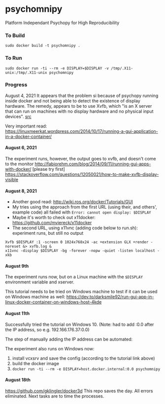 
# psychomnipy
Platform Independant Psychopy for High Reproducibility

### To Build
`sudo docker build -t psychomnipy .`

### To Run
`sudo docker run -ti --rm -e DISPLAY=$DISPLAY -v /tmp/.X11-unix:/tmp/.X11-unix psychomnipy`

### Progress

August 4, 2021
It appears that the problem si because of psychopy running inside docker and not being able to detect the existence of display hardware.
The remedy, appears to be to use Xvfb, which "is an X server that can run on machines with no display hardware and no physical input devices". [src](https://www3.physnet.uni-hamburg.de/physnet/Tru64-Unix/HTML/MAN/MAN1/0554___X.HTM)

Very important read: https://linuxmeerkat.wordpress.com/2014/10/17/running-a-gui-application-in-a-docker-container/

#### August 6, 2021

The experiment runs, however, the output goes to xvfb, and doesn't come to the monitor
http://fabiorehm.com/blog/2014/09/11/running-gui-apps-with-docker/   [please try first]
https://stackoverflow.com/questions/12050021/how-to-make-xvfb-display-visible

#### August 8, 2021

- Another good read: http://wiki.ros.org/docker/Tutorials/GUI
- My tries using the approach from the first URL (using their, and others', example code) all failed with `Error: cannot open display: $DISPLAY`
- Maybe it's worth to check out x11docker: https://github.com/mviereck/x11docker 
- The second URL, using x11vnc (adding code below to run.sh): experiment runs, but still no output
```
Xvfb $DISPLAY :1 -screen 0 1024x768x24 -ac +extension GLX +render -noreset &> xvfb.log &
x11vnc -display $DISPLAY -bg -forever -nopw -quiet -listen localhost -xkb
  ```

#### August 9th

The experiment runs now, but on a Linux machine with the `$DISPLAY` environment variable and xserver.

This tutorial needs to be tried on Windows machine to test if it can be used on Windows machine as well: https://dev.to/darksmile92/run-gui-app-in-linux-docker-container-on-windows-host-4kde

#### August 11th
Successfully tried the tutorial on Windows 10. (Note: had to add :0.0 after the IP address, so e.g. 192.166.176.37:0.0) 

The step of manually adding the IP address can be automated: 

The experiment also runs on Windows now:
1. install vcxsrv and save the config (according to the tutorial link above)
2. build the docker image
3. `docker run -ti --rm -e DISPLAY=host.docker.internal:0.0 psychomnipy`

#### August 18th
https://github.com/gklingler/docker3d
This repo saves the day. All errors eliminated. Next tasks are to time the processes.

